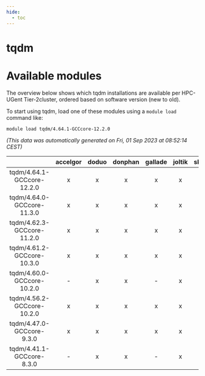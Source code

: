 ```yaml
---
hide:
  - toc
---
```


tqdm
====

# Available modules


The overview below shows which tqdm installations are available per HPC-UGent Tier-2cluster, ordered based on software version (new to old).

To start using tqdm, load one of these modules using a `module load` command like:

```shell
module load tqdm/4.64.1-GCCcore-12.2.0
```

*(This data was automatically generated on Fri, 01 Sep 2023 at 08:52:14 CEST)*  

| |accelgor|doduo|donphan|gallade|joltik|skitty|swalot|victini|
| :---: | :---: | :---: | :---: | :---: | :---: | :---: | :---: | :---: |
|tqdm/4.64.1-GCCcore-12.2.0|x|x|x|x|x|x|x|x|
|tqdm/4.64.0-GCCcore-11.3.0|x|x|x|x|x|x|x|x|
|tqdm/4.62.3-GCCcore-11.2.0|x|x|x|x|x|x|x|x|
|tqdm/4.61.2-GCCcore-10.3.0|x|x|x|x|x|x|x|x|
|tqdm/4.60.0-GCCcore-10.2.0|-|x|x|-|x|x|x|x|
|tqdm/4.56.2-GCCcore-10.2.0|x|x|x|x|x|x|x|x|
|tqdm/4.47.0-GCCcore-9.3.0|x|x|x|x|x|x|x|x|
|tqdm/4.41.1-GCCcore-8.3.0|-|x|x|-|x|x|x|x|
